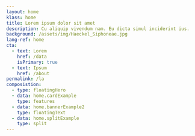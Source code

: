 ```yaml
---
layout: home
klass: home
title: Lorem ipsum dolor sit amet
description: Cu aliquip vivendum nam. Eu dicta simul inciderint ius.
background: /assets/img/Haeckel_Siphoneae.jpg
lang-ref: home
cta:
  - text: Lorem
    href: /data
    isPrimary: true
  - text: Ipsum
    href: /about
permalink: /la
composistion:
  - type: floatingHero
  - data: home.cardExample
    type: features
  - data: home.bannerExample2
    type: floatingText
  - data: home.splitExample
    type: split
---
```

